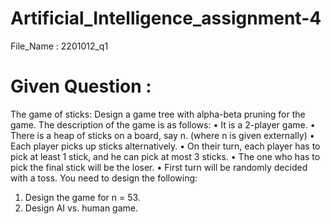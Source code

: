 # Artificial_Intelligence_assignment-4
File_Name : 2201012_q1
# Given Question : 
The game of sticks: Design a game tree with alpha-beta pruning for the game. The description
of the game is as follows:
• It is a 2-player game.
• There is a heap of sticks on a board, say n. (where n is given externally)
• Each player picks up sticks alternatively.
• On their turn, each player has to pick at least 1 stick, and he can pick at most 3 sticks.
• The one who has to pick the final stick will be the loser.
• First turn will be randomly decided with a toss.
You need to design the following:
1. Design the game for n = 53.
2. Design AI vs. human game.
